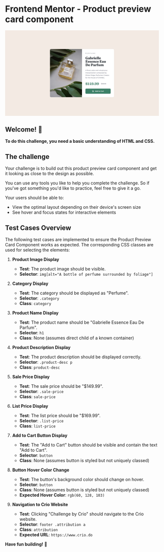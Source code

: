 # Frontend Mentor - Product preview card component

![Design preview for the Product preview card component coding challenge](./assets/desktop-design.jpg)

## Welcome! 👋

**To do this challenge, you need a basic understanding of HTML and CSS.**

## The challenge

Your challenge is to build out this product preview card component and get it looking as close to the design as possible.

You can use any tools you like to help you complete the challenge. So if you've got something you'd like to practice, feel free to give it a go.

Your users should be able to:

- View the optimal layout depending on their device's screen size
- See hover and focus states for interactive elements

## Test Cases Overview

The following test cases are implemented to ensure the Product Preview Card Component works as expected. The corresponding CSS classes are used for selecting the elements:

1.  **Product Image Display**

    - **Test**: The product image should be visible.
    - **Selector**: `img[alt="A bottle of perfume surrounded by foliage"]`

2.  **Category Display**

    - **Test**: The category should be displayed as "Perfume".
    - **Selector**: `.category`
    - **Class**: `category`

3.  **Product Name Display**

    - **Test**: The product name should be "Gabrielle Essence Eau De Parfum".
    - **Selector**: `h1`
    - **Class**: None (assumes direct child of a known container)

4.  **Product Description Display**

    - **Test**: The product description should be displayed correctly.
    - **Selector**: `.product-desc p`
    - **Class**: `product-desc`

5.  **Sale Price Display**

    - **Test**: The sale price should be "$149.99".
    - **Selector**: `.sale-price`
    - **Class**: `sale-price`

6.  **List Price Display**

    - **Test**: The list price should be "$169.99".
    - **Selector**: `.list-price`
    - **Class**: `list-price`

7.  **Add to Cart Button Display**

    - **Test**: The "Add to Cart" button should be visible and contain the text "Add to Cart".
    - **Selector**: `button`
    - **Class**: None (assumes button is styled but not uniquely classed)

8.  **Button Hover Color Change**

    - **Test**: The button's background color should change on hover.
    - **Selector**: `button`
    - **Class**: None (assumes button is styled but not uniquely classed)
    - **Expected Hover Color**: `rgb(60, 128, 103)`

9.  **Navigation to Crio Website**

    - **Test**: Clicking "Challenge by Crio" should navigate to the Crio website.
    - **Selector**: `footer .attribution a`
    - **Class**: `attribution`
    - **Expected URL**: `https://www.crio.do`

**Have fun building!** 🚀

